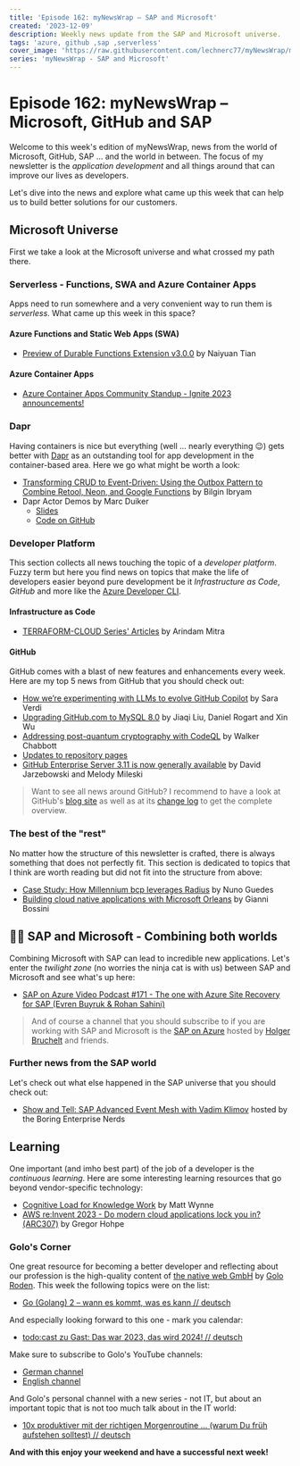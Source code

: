 ```yaml
---
title: 'Episode 162: myNewsWrap – SAP and Microsoft'
created: '2023-12-09'
description: Weekly news update from the SAP and Microsoft universe.
tags: 'azure, github ,sap ,serverless'
cover_image: 'https://raw.githubusercontent.com/lechnerc77/myNewsWrap/main/episodes/cover-images/episode162small.png'
series: 'myNewsWrap - SAP and Microsoft'
---
```


# Episode 162: myNewsWrap – Microsoft, GitHub and SAP

Welcome to this week's edition of myNewsWrap, news from the world of Microsoft, GitHub, SAP ... and the world in between. The focus of my newsletter is the *application development* and all things around that can improve our lives as developers.

Let's dive into the news and explore what came up this week that can help us to build better solutions for our customers.

## Microsoft Universe

First we take a look at the Microsoft universe and what crossed my path there.

### Serverless - Functions, SWA and Azure Container Apps

Apps need to run somewhere and a very convenient way to run them is *serverless*. What came up this week in this space?

#### Azure Functions and Static Web Apps (SWA)

* [Preview of Durable Functions Extension v3.0.0](https://techcommunity.microsoft.com/t5/apps-on-azure-blog/preview-of-durable-functions-extension-v3-0-0/ba-p/4000452) by Naiyuan Tian

#### Azure Container Apps

* [Azure Container Apps Community Standup - Ignite 2023 announcements!](https://www.youtube.com/live/T7SBOnTX830?si=drK6rcF5d86GQ4tG)

### Dapr

Having containers is nice but everything (well ... nearly everything 😉) gets better with [Dapr](https://dapr.io/) as an outstanding tool for app development in the container-based area. Here we go what might be worth a look:

* [Transforming CRUD to Event-Driven: Using the Outbox Pattern to Combine Retool, Neon, and Google Functions](https://www.diagrid.io/blog/transforming-crud-to-event-driven) by Bilgin Ibryam
* Dapr Actor Demos by Marc Duiker
  * [Slides](https://marcduiker.dev/articles/2023/125.cloudbrew-dapr-actors.pdf)
  * [Code on GitHub](https://github.com/diagrid-labs/dapr-actor-demos)

### Developer Platform

This section collects all news touching the topic of a *developer platform*. Fuzzy term but here you find news on topics that make the life of developers easier beyond pure development be it *Infrastructure as Code*, *GitHub* and more like the [Azure Developer CLI](https://github.com/Azure/azure-dev).  

#### Infrastructure as Code

* [TERRAFORM-CLOUD Series' Articles](https://dev.to/arindam0310018/series/25577) by Arindam Mitra

#### GitHub

GitHub comes with a blast of new features and enhancements every week. Here are my top 5 news from GitHub that you should check out:

* [How we’re experimenting with LLMs to evolve GitHub Copilot](https://github.blog/2023-12-06-how-were-experimenting-with-llms-to-evolve-github-copilot/) by Sara Verdi
* [Upgrading GitHub.com to MySQL 8.0](https://github.blog/2023-12-07-upgrading-github-com-to-mysql-8-0/) by Jiaqi Liu, Daniel Rogart and Xin Wu
* [Addressing post-quantum cryptography with CodeQL](https://github.blog/2023-12-05-addressing-post-quantum-cryptography-with-codeql/) by Walker Chabbott
* [Updates to repository pages](https://github.blog/changelog/2023-12-06-updates-to-repository-pages/)
* [GitHub Enterprise Server 3.11 is now generally available](https://github.blog/2023-12-05-github-enterprise-server-3-11-is-now-generally-available/) by David Jarzebowski and Melody Mileski

> Want to see all news around GitHub? I recommend to have a look at GitHub's [blog site](https://github.blog/) as well as at its [change log](https://github.blog/changelog/) to get the complete overview.

### The best of the "rest"

No matter how the structure of this newsletter is crafted, there is always something that does not perfectly fit. This section is dedicated to topics that I think are worth reading but did not fit into the structure from above:

* [Case Study: How Millennium bcp leverages Radius](https://blog.radapp.io/posts/2023/12/06/case-study-how-millennium-bcp-leverages-radius) by Nuno Guedes
* [Building cloud native applications with Microsoft Orleans](https://blog.codiceplastico.com/building-cloud-native-applications-with-microsoft-orleans/) by Gianni Bossini

## 🐱‍👤 SAP and Microsoft - Combining both worlds

Combining Microsoft with SAP can lead to incredible new applications. Let's enter the *twilight zone* (no worries the ninja cat is with us) between SAP and Microsoft and see what's up here:

* [SAP on Azure Video Podcast #171 - The one with Azure Site Recovery for SAP (Evren Buyruk & Rohan Sahini)](https://youtu.be/p0gpYi0ZPiE?si=HWXKuY37420bYjZ-)

> And of course a channel that you should subscribe to if you are working with SAP and Microsoft is the [SAP on Azure](https://www.youtube.com/@SAPonAzure) hosted by [Holger Bruchelt](https://www.linkedin.com/in/holger-bruchelt/) and friends.

### Further news from the SAP world

Let's check out what else happened in the SAP universe that you should check out:

* [Show and Tell: SAP Advanced Event Mesh with Vadim Klimov](https://youtu.be/Ytksl3ZIVuQ?si=tsfXOquScyiDjr3N) hosted by the Boring Enterprise Nerds

## Learning

One important (and imho best part) of the job of a developer is the *continuous learning*. Here are some interesting learning resources that go beyond vendor-specific technology:

* [Cognitive Load for Knowledge Work](https://mattwynne.net/cognitive-load-for-knowledge-work) by Matt Wynne
* [AWS re:Invent 2023 - Do modern cloud applications lock you in? (ARC307)](https://youtu.be/jykSBmnAM2I?si=ehO4qEOmn67gwJDG) by Gregor Hohpe

### Golo's Corner

One great resource for becoming a better developer and reflecting about our profession is the high-quality content of [the native web GmbH](https://thenativeweb.io/) by [Golo Roden](https://twitter.com/goloroden). This week the following topics were on the list:

* [Go (Golang) 2 – wann es kommt, was es kann // deutsch](https://youtu.be/tCLm8ZgYzpQ?si=ze0R7afPKKi0ek07)

And especially looking forward to this one - mark you calendar:

* [todo:cast zu Gast: Das war 2023, das wird 2024! // deutsch](https://www.youtube.com/live/RE8sCWoBQ94?si=D4zz6YBLVi1zJQxl)

Make sure to subscribe to Golo's YouTube channels:

* [German channel](https://www.youtube.com/@thenativeweb)
* [English channel](https://www.youtube.com/@thenativeweb-en)

And Golo's personal channel with a new series - not IT, but about an important topic that is not too much talk about in the IT world:

* [10x produktiver mit der richtigen Morgenroutine … (warum Du früh aufstehen solltest) // deutsch](https://youtu.be/1HNulv9jYFU?si=63G8C_RhhH-_69Ia)

**And with this enjoy your weekend and have a successful next week!**
